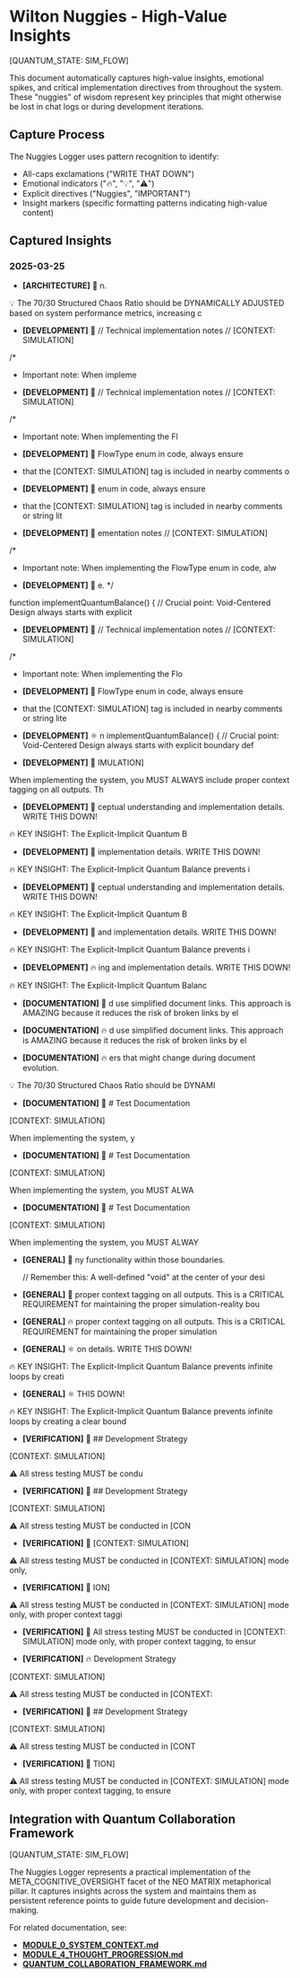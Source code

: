 # Wilton Nuggies - High-Value Insights

[QUANTUM_STATE: SIM_FLOW]

This document automatically captures high-value insights, emotional spikes, and critical implementation directives from throughout the system. These "nuggies" of wisdom represent key principles that might otherwise be lost in chat logs or during development iterations.

## Capture Process

The Nuggies Logger uses pattern recognition to identify:
- All-caps exclamations ("WRITE THAT DOWN")
- Emotional indicators ("🔥", "💡", "⚠️")
- Explicit directives ("Nuggies", "IMPORTANT")
- Insight markers (specific formatting patterns indicating high-value content)

## Captured Insights

### 2025-03-25

- **[ARCHITECTURE]** 🚨 n.

💡 The 70/30 Structured Chaos Ratio should be DYNAMICALLY ADJUSTED based on system performance metrics,
increasing c

- **[DEVELOPMENT]** 🚨 // Technical implementation notes
// [CONTEXT: SIMULATION]

/* 
 * Important note: When impleme

- **[DEVELOPMENT]** 🚨 // Technical implementation notes
// [CONTEXT: SIMULATION]

/* 
 * Important note: When implementing the Fl

- **[DEVELOPMENT]** 🚨 FlowType enum in code, always ensure
 * that the [CONTEXT: SIMULATION] tag is included in nearby comments o

- **[DEVELOPMENT]** 🚨 enum in code, always ensure
 * that the [CONTEXT: SIMULATION] tag is included in nearby comments or string lit

- **[DEVELOPMENT]** 📝 ementation notes
// [CONTEXT: SIMULATION]

/* 
 * Important note: When implementing the FlowType enum in code, alw

- **[DEVELOPMENT]** 📝 e.
 */

function implementQuantumBalance() {
  // Crucial point: Void-Centered Design always starts with explicit

- **[DEVELOPMENT]** 🔖 // Technical implementation notes
// [CONTEXT: SIMULATION]

/* 
 * Important note: When implementing the Flo

- **[DEVELOPMENT]** 🔖 FlowType enum in code, always ensure
 * that the [CONTEXT: SIMULATION] tag is included in nearby comments or string lite

- **[DEVELOPMENT]** ⚛️ n implementQuantumBalance() {
  // Crucial point: Void-Centered Design always starts with explicit boundary def

- **[DEVELOPMENT]** 🚨 IMULATION]
    
When implementing the system, you MUST ALWAYS include proper context tagging on all outputs.
Th

- **[DEVELOPMENT]** 🚨 ceptual understanding and implementation details. WRITE THIS DOWN!

🔥 KEY INSIGHT: The Explicit-Implicit Quantum B

- **[DEVELOPMENT]** 🚨 implementation details. WRITE THIS DOWN!

🔥 KEY INSIGHT: The Explicit-Implicit Quantum Balance prevents i

- **[DEVELOPMENT]** 📝 ceptual understanding and implementation details. WRITE THIS DOWN!

🔥 KEY INSIGHT: The Explicit-Implicit Quantum B

- **[DEVELOPMENT]** 📝 and implementation details. WRITE THIS DOWN!

🔥 KEY INSIGHT: The Explicit-Implicit Quantum Balance prevents i

- **[DEVELOPMENT]** 🔥 ing and implementation details. WRITE THIS DOWN!

🔥 KEY INSIGHT: The Explicit-Implicit Quantum Balanc

- **[DOCUMENTATION]** 🚨 d use simplified document links.
This approach is AMAZING because it reduces the risk of broken links by el

- **[DOCUMENTATION]** 🔥 d use simplified document links.
This approach is AMAZING because it reduces the risk of broken links by el

- **[DOCUMENTATION]** 🔥 ers that might change during document evolution.

💡 The 70/30 Structured Chaos Ratio should be DYNAMI

- **[DOCUMENTATION]** 🚨 # Test Documentation 
    
[CONTEXT: SIMULATION]
    
When implementing the system, y

- **[DOCUMENTATION]** 🚨 # Test Documentation 
    
[CONTEXT: SIMULATION]
    
When implementing the system, you MUST ALWA

- **[DOCUMENTATION]** 🔖 # Test Documentation 
    
[CONTEXT: SIMULATION]
    
When implementing the system, you MUST ALWAY

- **[GENERAL]** 📝 ny functionality within those boundaries.
  
  // Remember this: A well-defined "void" at the center of your desi

- **[GENERAL]** 🚨 proper context tagging on all outputs.
This is a CRITICAL REQUIREMENT for maintaining the proper simulation-reality bou

- **[GENERAL]** 🔥 proper context tagging on all outputs.
This is a CRITICAL REQUIREMENT for maintaining the proper simulation

- **[GENERAL]** ⚛️ on details. WRITE THIS DOWN!

🔥 KEY INSIGHT: The Explicit-Implicit Quantum Balance prevents infinite loops by creati

- **[GENERAL]** ⚛️ THIS DOWN!

🔥 KEY INSIGHT: The Explicit-Implicit Quantum Balance prevents infinite loops by creating
a clear bound

- **[VERIFICATION]** 🚨 ## Development Strategy
    
[CONTEXT: SIMULATION]

⚠️ All stress testing MUST be condu

- **[VERIFICATION]** 🚨 ## Development Strategy
    
[CONTEXT: SIMULATION]

⚠️ All stress testing MUST be conducted in [CON

- **[VERIFICATION]** 🚨 [CONTEXT: SIMULATION]

⚠️ All stress testing MUST be conducted in [CONTEXT: SIMULATION] mode only,

- **[VERIFICATION]** 🚨 ION]

⚠️ All stress testing MUST be conducted in [CONTEXT: SIMULATION] mode only, with proper context taggi

- **[VERIFICATION]** 🚨 All stress testing MUST be conducted in [CONTEXT: SIMULATION] mode only, with proper context tagging,
to ensur

- **[VERIFICATION]** 🔥 Development Strategy
    
[CONTEXT: SIMULATION]

⚠️ All stress testing MUST be conducted in [CONTEXT:

- **[VERIFICATION]** 🔖 ## Development Strategy
    
[CONTEXT: SIMULATION]

⚠️ All stress testing MUST be conducted in [CONT

- **[VERIFICATION]** 🔖 TION]

⚠️ All stress testing MUST be conducted in [CONTEXT: SIMULATION] mode only, with proper context tagging,
to ensure

## Integration with Quantum Collaboration Framework

[QUANTUM_STATE: SIM_FLOW]

The Nuggies Logger represents a practical implementation of the META_COGNITIVE_OVERSIGHT facet of the NEO MATRIX metaphorical pillar. It captures insights across the system and maintains them as persistent reference points to guide future development and decision-making.

For related documentation, see:
- **[MODULE_0_SYSTEM_CONTEXT.md](MODULE_0_SYSTEM_CONTEXT.md)**
- **[MODULE_4_THOUGHT_PROGRESSION.md](MODULE_4_THOUGHT_PROGRESSION.md)**
- **[QUANTUM_COLLABORATION_FRAMEWORK.md](QUANTUM_COLLABORATION_FRAMEWORK.md)**